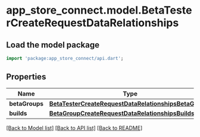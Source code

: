 # app_store_connect.model.BetaTesterCreateRequestDataRelationships

## Load the model package
```dart
import 'package:app_store_connect/api.dart';
```

## Properties
Name | Type | Description | Notes
------------ | ------------- | ------------- | -------------
**betaGroups** | [**BetaTesterCreateRequestDataRelationshipsBetaGroups**](BetaTesterCreateRequestDataRelationshipsBetaGroups.md) |  | [optional] 
**builds** | [**BetaGroupCreateRequestDataRelationshipsBuilds**](BetaGroupCreateRequestDataRelationshipsBuilds.md) |  | [optional] 

[[Back to Model list]](../README.md#documentation-for-models) [[Back to API list]](../README.md#documentation-for-api-endpoints) [[Back to README]](../README.md)


